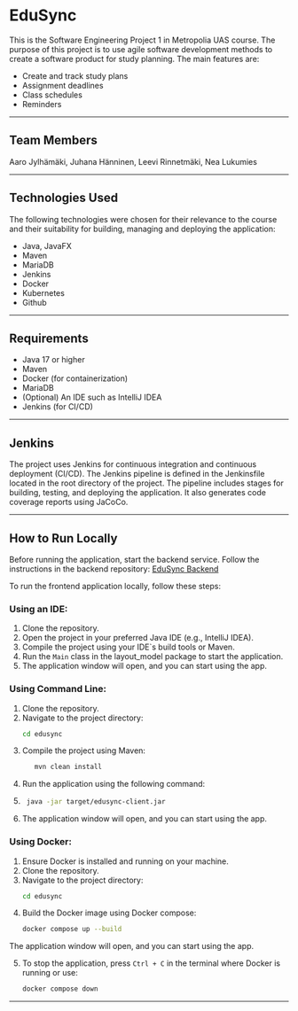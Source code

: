 # EduSync
This is the Software Engineering Project 1 in Metropolia UAS course. The purpose of this project is to use
agile software development methods to create a software product for study planning. The main features are:
- Create and track study plans
- Assignment deadlines
- Class schedules
- Reminders

---

## Team Members
Aaro Jylhämäki, Juhana Hänninen, Leevi Rinnetmäki, Nea Lukumies

---

## Technologies Used
The following technologies were chosen for their relevance to the course and their suitability
for building, managing and deploying the application:
- Java, JavaFX
- Maven
- MariaDB
- Jenkins
- Docker
- Kubernetes
- Github

---

## Requirements
- Java 17 or higher
- Maven
- Docker (for containerization)
- MariaDB
- (Optional) An IDE such as IntelliJ IDEA
- Jenkins (for CI/CD)

---

## Jenkins
The project uses Jenkins for continuous integration and continuous deployment (CI/CD). 
The Jenkins pipeline is defined in the Jenkinsfile located in the root directory of the project. 
The pipeline includes stages for building, testing, and deploying the application. 
It also generates code coverage reports using JaCoCo.

---

## How to Run Locally
Before running the application, start the backend service. Follow the instructions in the backend repository: [EduSync Backend](https://github.com/nealukumies/edusync-backend/)

To run the frontend application locally, follow these steps:
### Using an IDE:
1. Clone the repository.
2. Open the project in your preferred Java IDE (e.g., IntelliJ IDEA).
3. Compile the project using your IDE`s build tools or Maven.
4. Run the `Main` class in the layout_model package to start the application.
5. The application window will open, and you can start using the app.

### Using Command Line:
1. Clone the repository.
2. Navigate to the project directory:
   ```bash
   cd edusync
   ```
3. Compile the project using Maven:
   ```bash
      mvn clean install
    ```
4. Run the application using the following command:
5.   ```bash
      java -jar target/edusync-client.jar
      ```
6. The application window will open, and you can start using the app.

### Using Docker:
1. Ensure Docker is installed and running on your machine.
2. Clone the repository.
3. Navigate to the project directory:
   ```bash
   cd edusync
   ```
4. Build the Docker image using Docker compose:
   ```bash
   docker compose up --build
   ```
The application window will open, and you can start using the app.

5. To stop the application, press `Ctrl + C` in the terminal where Docker is running or use:
   ```bash
   docker compose down
   ```

---